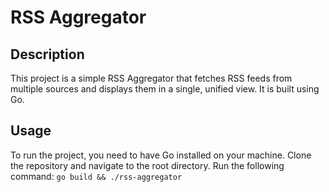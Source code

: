 # RSS Aggregator

## Description

This project is a simple RSS Aggregator that fetches RSS feeds from multiple sources and displays them in a single, unified view. It is built using Go.

## Usage

To run the project, you need to have Go installed on your machine. Clone the repository and navigate to the root directory. Run the following command:
`go build && ./rss-aggregator`
